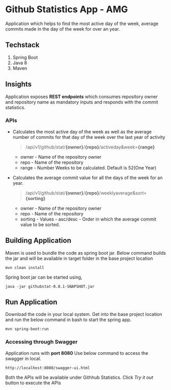 # Github Statistics App - AMG

Application which helps to find the most active day of the week, average commits made in the day of the week for over an year.

## Techstack

1. Spring Boot
2. Java 8
3. Maven

## Insights

Application exposes **REST endpoints** which consumes repository owner and repository name as mandatory inputs and responds with the commit statistics.

### APIs

- Calculates the most active day of the week as well as the average
number of commits for that day of the week over the last year of activity

     > /api/v1/github/stat/**{owner}**/**{repo}**/activeday&week=**{range}**

     - owner - Name of the repository owner
	 - repo   -  Name of the repository
	 - range -  Number Weeks to be calculated. Default is 52(One Year)

- Calculates the average commit value for all the days of the week for an year.

     > /api/v1/github/stat/**{owner}**/**{repo}**/weeklyaverage&sort=**{sorting}**

  - owner - Name of the repository owner
  - repo   -  Name of the repository
  - sorting - Values - asc/desc -  Order in which the average commit value to be sorted.   
 
## Building Application

Maven is used to bundle the code as spring boot jar. Below command builds the jar and will be available in target folder in the base project location

`mvn clean install`

Spring boot jar can be started using,

`java -jar githubstat-0.0.1-SNAPSHOT.jar`

## Run Application

Download the code in your local system. Get into the base project location and run the below command in bash to start the spring app.

`mvn spring-boot:run`

### Accessing through Swagger

Application runs with **port 8080**  Use below command to access the swagger in local.

`http://localhost:8080/swagger-ui.html`

Both the APIs will be available under Githhub Statistics. Click *Try it out*  button to execute the APIs 

